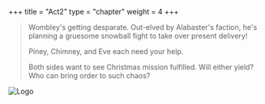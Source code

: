 +++
title = "Act2"
type = "chapter"
weight = 4
+++

> Wombley's getting desparate. Out-elved by Alabaster's faction, he's planning a gruesome snowball fight to take over present delivery!
>
> Piney, Chimney, and Eve each need your help.
>
> Both sides want to see Christmas mission fulfilled. Will either yield? Who can bring order to such chaos?

![Logo](/images/logo.png)
